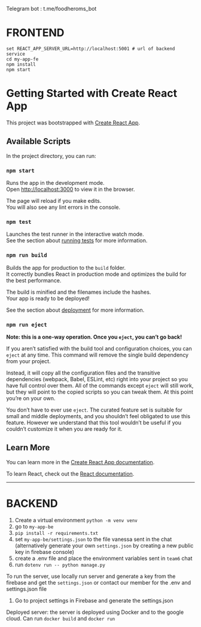 Telegram bot : t.me/foodheroms_bot

# FRONTEND

```
set REACT_APP_SERVER_URL=http://localhost:5001 # url of backend service
cd my-app-fe
npm install
npm start

```

# Getting Started with Create React App

This project was bootstrapped with [Create React App](https://github.com/facebook/create-react-app).

## Available Scripts

In the project directory, you can run:

### `npm start`

Runs the app in the development mode.\
Open [http://localhost:3000](http://localhost:3000) to view it in the browser.

The page will reload if you make edits.\
You will also see any lint errors in the console.

### `npm test`

Launches the test runner in the interactive watch mode.\
See the section about [running tests](https://facebook.github.io/create-react-app/docs/running-tests) for more information.

### `npm run build`

Builds the app for production to the `build` folder.\
It correctly bundles React in production mode and optimizes the build for the best performance.

The build is minified and the filenames include the hashes.\
Your app is ready to be deployed!

See the section about [deployment](https://facebook.github.io/create-react-app/docs/deployment) for more information.

### `npm run eject`

**Note: this is a one-way operation. Once you `eject`, you can’t go back!**

If you aren’t satisfied with the build tool and configuration choices, you can `eject` at any time. This command will remove the single build dependency from your project.

Instead, it will copy all the configuration files and the transitive dependencies (webpack, Babel, ESLint, etc) right into your project so you have full control over them. All of the commands except `eject` will still work, but they will point to the copied scripts so you can tweak them. At this point you’re on your own.

You don’t have to ever use `eject`. The curated feature set is suitable for small and middle deployments, and you shouldn’t feel obligated to use this feature. However we understand that this tool wouldn’t be useful if you couldn’t customize it when you are ready for it.

## Learn More

You can learn more in the [Create React App documentation](https://facebook.github.io/create-react-app/docs/getting-started).

To learn React, check out the [React documentation](https://reactjs.org/).

---

# BACKEND

1. Create a virtual environment `python -m venv venv`
2. go to `my-app-be`
3. `pip install -r requirements.txt`
4. set `my-app-be/settings.json` to the file vanessa sent in the chat (alternatively generate your own `settings.json` by creating a new public key in firebase console)
5. create a .env file and place the environment variables sent in `team6` chat
6. run `dotenv run -- python manage.py`

To run the server, use locally run server and generate a key from the firebase and get the `settings.json` or contact our member for the .env and settings.json file
1. Go to project settings in Firebase and generate the settings.json

Deployed server: the server is deployed using Docker and to the google cloud. Can run `docker build` and `docker run` 
